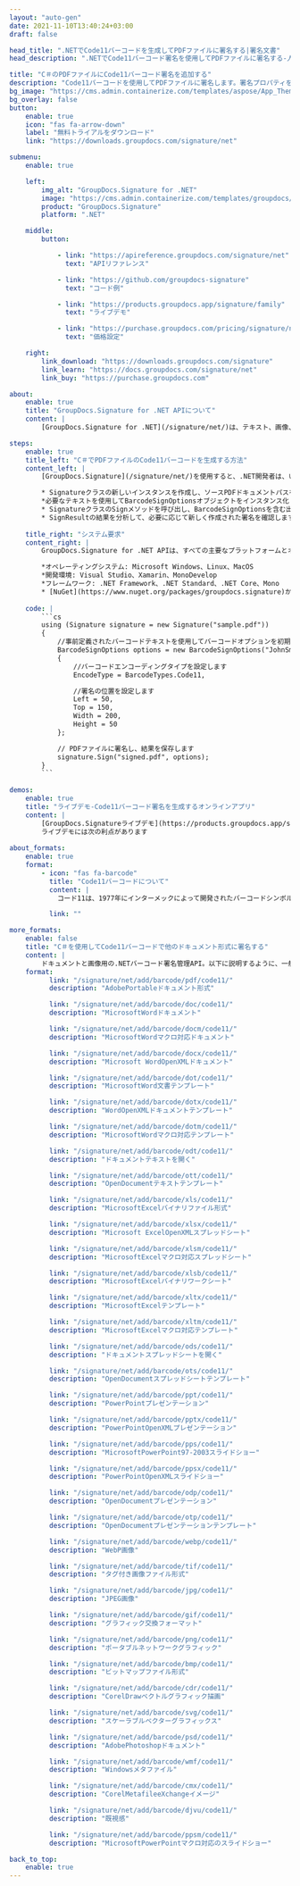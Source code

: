 ```yaml
---
layout: "auto-gen"
date: 2021-11-10T13:40:24+03:00
draft: false

head_title: ".NETでCode11バーコードを生成してPDFファイルに署名する|署名文書"
head_description: ".NETでCode11バーコード署名を使用してPDFファイルに署名する-人気のあるビジネスドキュメントや画像ファイル形式にバーコードを追加します."

title: "C＃のPDFファイルにCode11バーコード署名を追加する"
description: "Code11バーコードを使用してPDFファイルに署名します。署名プロパティを操作し、ニーズに合ったドキュメント内で高度な署名オプションを設定します."
bg_image: "https://cms.admin.containerize.com/templates/aspose/App_Themes/V3/images/bg/header1.png"
bg_overlay: false
button:
    enable: true
    icon: "fas fa-arrow-down"
    label: "無料トライアルをダウンロード"
    link: "https://downloads.groupdocs.com/signature/net"

submenu:
    enable: true

    left:
        img_alt: "GroupDocs.Signature for .NET"
        image: "https://cms.admin.containerize.com/templates/groupdocs/images/product-logos/90x90-noborder/groupdocs-signature-net.png"
        product: "GroupDocs.Signature"
        platform: ".NET"

    middle:
        button:

            - link: "https://apireference.groupdocs.com/signature/net"
              text: "APIリファレンス"

            - link: "https://github.com/groupdocs-signature"
              text: "コード例"

            - link: "https://products.groupdocs.app/signature/family"
              text: "ライブデモ"

            - link: "https://purchase.groupdocs.com/pricing/signature/net"
              text: "価格設定"

    right:
        link_download: "https://downloads.groupdocs.com/signature"
        link_learn: "https://docs.groupdocs.com/signature/net"
        link_buy: "https://purchase.groupdocs.com"

about:
    enable: true
    title: "GroupDocs.Signature for .NET APIについて"
    content: |
        [GroupDocs.Signature for .NET](/signature/net/)は、テキスト、画像、バーコード、スタンプ、フォームフィールド、QRコード、メタデータなどのさまざまな署名タイプを使用してデジタルドキュメントに電子署名するネイティブ.NETAPIです。ユーザーは、PDF、Microsoft Word、Excelワークシート、PowerPointプレゼンテーション、Adobe Photoshop、メタファイル、および画像ファイル形式内のデジタル署名を追加、編集、検証、削除、および検索でき、必要に応じて署名プロパティをカスタマイズするための追加サポートがあります。

steps:
    enable: true
    title_left: "C＃でPDFファイルのCode11バーコードを生成する方法"
    content_left: |
        [GroupDocs.Signature](/signature/net/)を使用すると、.NET開発者は、いくつかの簡単な手順を実行することで、アプリケーション内のPDFファイルにCode11バーコードを簡単に追加できます。

        * Signatureクラスの新しいインスタンスを作成し、ソースPDFドキュメントパスをコンストラクターパラメーターとして渡します。
        *必要なテキストを使用してBarcodeSignOptionsオブジェクトをインスタンス化し、EncodeTypeプロパティをCode11に設定します。
        * SignatureクラスのSignメソッドを呼び出し、BarcodeSignOptionsを含む出力PDFファイル名を渡します。
        * SignResultの結果を分析して、必要に応じて新しく作成された署名を確認します。
        
    title_right: "システム要求"
    content_right: |
        GroupDocs.Signature for .NET APIは、すべての主要なプラットフォームとオペレーティングシステムでサポートされています。以下のコードを実行する前に、システムに次の前提条件がインストールされていることを確認してください。

        *オペレーティングシステム: Microsoft Windows、Linux、MacOS
        *開発環境: Visual Studio、Xamarin、MonoDevelop
        *フレームワーク: .NET Framework、.NET Standard、.NET Core、Mono
        * [NuGet](https://www.nuget.org/packages/groupdocs.signature)からGroupDocs.Signaturefor.NETの最新バージョンをダウンロードします
        
    code: |
        ```cs
        using (Signature signature = new Signature("sample.pdf"))
        {
            //事前定義されたバーコードテキストを使用してバーコードオプションを初期化します
            BarcodeSignOptions options = new BarcodeSignOptions("JohnSmith")
            {
                //バーコードエンコーディングタイプを設定します
                EncodeType = BarcodeTypes.Code11,

                //署名の位置を設定します
                Left = 50,
                Top = 150,
                Width = 200,
                Height = 50
            };

            // PDFファイルに署名し、結果を保存します 
            signature.Sign("signed.pdf", options);
        }
        ```
        
demos:
    enable: true
    title: "ライブデモ-Code11バーコード署名を生成するオンラインアプリ"
    content: |
        [GroupDocs.Signatureライブデモ](https://products.groupdocs.app/signature/family)サイトにアクセスして、Code11バーコードをPDFファイルに今すぐ追加してください。  
        ライブデモには次の利点があります
        
about_formats:
    enable: true
    format:
        - icon: "fas fa-barcode"
          title: "Code11バーコードについて"
          content: |
            コード11は、1977年にインターメックによって開発されたバーコードシンボルです。主に電気通信で使用されます。シンボルは、数字0〜9とダッシュ文字（-）で構成される任意の長さの文字列をエンコードできます。 12番目のコードは開始/停止文字を表し、通常は「*」として出力されます。 1つまたは2つのモジュロ11チェックディジットを含めることができます。

          link: ""

more_formats:
    enable: false
    title: "C＃を使用してCode11バーコードで他のドキュメント形式に署名する"
    content: |
        ドキュメントと画像用の.NETバーコード署名管理API。以下に説明するように、一般的なファイル形式のいくつかにバーコード署名を追加します。
    format: 
          link: "/signature/net/add/barcode/pdf/code11/"
          description: "AdobePortableドキュメント形式"

          link: "/signature/net/add/barcode/doc/code11/"
          description: "MicrosoftWordドキュメント"

          link: "/signature/net/add/barcode/docm/code11/"
          description: "MicrosoftWordマクロ対応ドキュメント"

          link: "/signature/net/add/barcode/docx/code11/"
          description: "Microsoft WordOpenXMLドキュメント"

          link: "/signature/net/add/barcode/dot/code11/"
          description: "MicrosoftWord文書テンプレート"

          link: "/signature/net/add/barcode/dotx/code11/"
          description: "WordOpenXMLドキュメントテンプレート"

          link: "/signature/net/add/barcode/dotm/code11/"
          description: "MicrosoftWordマクロ対応テンプレート"       

          link: "/signature/net/add/barcode/odt/code11/"
          description: "ドキュメントテキストを開く"

          link: "/signature/net/add/barcode/ott/code11/"
          description: "OpenDocumentテキストテンプレート"

          link: "/signature/net/add/barcode/xls/code11/"
          description: "MicrosoftExcelバイナリファイル形式"

          link: "/signature/net/add/barcode/xlsx/code11/"
          description: "Microsoft ExcelOpenXMLスプレッドシート"

          link: "/signature/net/add/barcode/xlsm/code11/"
          description: "MicrosoftExcelマクロ対応スプレッドシート"

          link: "/signature/net/add/barcode/xlsb/code11/"
          description: "MicrosoftExcelバイナリワークシート"

          link: "/signature/net/add/barcode/xltx/code11/"
          description: "MicrosoftExcelテンプレート"

          link: "/signature/net/add/barcode/xltm/code11/"
          description: "MicrosoftExcelマクロ対応テンプレート"

          link: "/signature/net/add/barcode/ods/code11/"
          description: "ドキュメントスプレッドシートを開く"

          link: "/signature/net/add/barcode/ots/code11/"
          description: "OpenDocumentスプレッドシートテンプレート"

          link: "/signature/net/add/barcode/ppt/code11/"
          description: "PowerPointプレゼンテーション"

          link: "/signature/net/add/barcode/pptx/code11/"
          description: "PowerPointOpenXMLプレゼンテーション"

          link: "/signature/net/add/barcode/pps/code11/"
          description: "MicrosoftPowerPoint97-2003スライドショー"

          link: "/signature/net/add/barcode/ppsx/code11/"
          description: "PowerPointOpenXMLスライドショー"                              

          link: "/signature/net/add/barcode/odp/code11/"
          description: "OpenDocumentプレゼンテーション"

          link: "/signature/net/add/barcode/otp/code11/"
          description: "OpenDocumentプレゼンテーションテンプレート"

          link: "/signature/net/add/barcode/webp/code11/"
          description: "WebP画像"

          link: "/signature/net/add/barcode/tif/code11/"
          description: "タグ付き画像ファイル形式"

          link: "/signature/net/add/barcode/jpg/code11/"
          description: "JPEG画像"

          link: "/signature/net/add/barcode/gif/code11/"
          description: "グラフィック交換フォーマット"

          link: "/signature/net/add/barcode/png/code11/"
          description: "ポータブルネットワークグラフィック"

          link: "/signature/net/add/barcode/bmp/code11/"
          description: "ビットマップファイル形式"

          link: "/signature/net/add/barcode/cdr/code11/"
          description: "CorelDrawベクトルグラフィック描画"

          link: "/signature/net/add/barcode/svg/code11/"
          description: "スケーラブルベクターグラフィックス"

          link: "/signature/net/add/barcode/psd/code11/"
          description: "AdobePhotoshopドキュメント"

          link: "/signature/net/add/barcode/wmf/code11/"
          description: "Windowsメタファイル"        

          link: "/signature/net/add/barcode/cmx/code11/"
          description: "CorelMetafileeXchangeイメージ"

          link: "/signature/net/add/barcode/djvu/code11/"
          description: "既視感"

          link: "/signature/net/add/barcode/ppsm/code11/"
          description: "MicrosoftPowerPointマクロ対応のスライドショー"

back_to_top:
    enable: true
---
```

